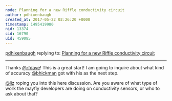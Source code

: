 ```yaml
---
node: Planning for a new Riffle conductivity circuit
author: pdhixenbaugh
created_at: 2017-05-22 02:26:20 +0000
timestamp: 1495419980
nid: 13374
cid: 16790
uid: 459085
---
```




[pdhixenbaugh](../profile/pdhixenbaugh) replying to: [Planning for a new Riffle conductivity circuit](../notes/pdhixenbaugh/08-20-2016/planning-for-a-new-riffle-conductivity-circuit)

----
Thanks [@rfdave](/profile/rfdave)! This is a great start! I am going to inquire about what kind of accuracy [@bhickman](/profile/bhickman) got with his as the next step.

[@liz](/profile/liz) roping you into this here discussion. Are you aware of what type of work the mayfly developers are doing on conductivity sensors, or who to ask about that?